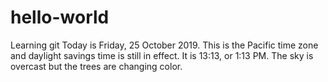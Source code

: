 # hello-world
Learning git
Today is Friday, 25 October 2019.
This is the Pacific time zone and daylight savings time is still in effect.
It is 13:13, or 1:13 PM.
The sky is overcast but the trees are changing color.

